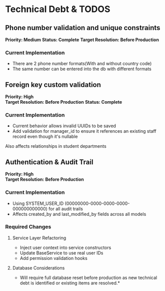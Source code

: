 # Technical Debt & TODOS

## Phone number validation and unique constraints
**Priority: Medium**
**Status: Complete** 
**Target Resolution: Before Production**

### Current Implementation
- There are 2 phone number formats(With and without country code)
- The same number can be entered into the db with different formats




## Foreign key custom validation
**Priority: High**  
**Target Resolution: Before Production**
**Status: Complete**  

### Current Implementation
- Current behavior allows invalid UUIDs to be saved
- Add validation for manager_id to ensure it references an existing staff record
even though it's nullable

Also affects relationships in student departments

## Authentication & Audit Trail
**Priority: High**  
**Target Resolution: Before Production**

### Current Implementation
- Using SYSTEM_USER_ID (00000000-0000-0000-0000-000000000000) for all audit trails
- Affects created_by and last_modified_by fields across all models

### Required Changes

1. Service Layer Refactoring
   - Inject user context into service constructors
   - Update BaseService to use real user IDs
   - Add permission validation hooks

2. Database Considerations
   - Will require full database reset before production
 as new technical debt is identified or existing items are resolved.*